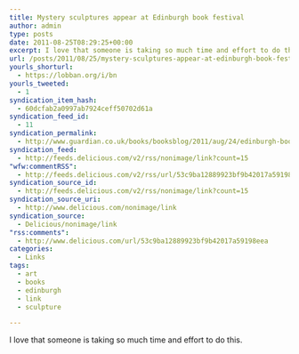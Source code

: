 ```yaml
---
title: Mystery sculptures appear at Edinburgh book festival
author: admin
type: posts
date: 2011-08-25T08:29:25+00:00
excerpt: I love that someone is taking so much time and effort to do this.
url: /posts/2011/08/25/mystery-sculptures-appear-at-edinburgh-book-festival/
yourls_shorturl:
  - https://lobban.org/i/bn
yourls_tweeted:
  - 1
syndication_item_hash:
  - 60dcfab2a0997ab7924ceff50702d61a
syndication_feed_id:
  - 11
syndication_permalink:
  - http://www.guardian.co.uk/books/booksblog/2011/aug/24/edinburgh-book-festival-sculptures?CMP=twt_gu
syndication_feed:
  - http://feeds.delicious.com/v2/rss/nonimage/link?count=15
"wfw:commentRSS":
  - http://feeds.delicious.com/v2/rss/url/53c9ba12889923bf9b42017a59198eea
syndication_source_id:
  - http://feeds.delicious.com/v2/rss/nonimage/link?count=15
syndication_source_uri:
  - http://www.delicious.com/nonimage/link
syndication_source:
  - Delicious/nonimage/link
"rss:comments":
  - http://www.delicious.com/url/53c9ba12889923bf9b42017a59198eea
categories:
  - Links
tags:
  - art
  - books
  - edinburgh
  - link
  - sculpture

---
```

I love that someone is taking so much time and effort to do this.